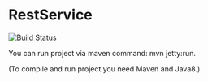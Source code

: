 # RestService

[![Build Status](https://travis-ci.org/hiJackinGg/RestService.svg?branch=master)](https://travis-ci.org/hiJackinGg/RestService)

You can run project via maven command: mvn jetty:run.

(To compile and run project you need Maven and Java8.)
